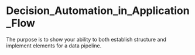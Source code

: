 # Decision_Automation_in_Application_Flow
The purpose is to show your ability to both establish structure and implement elements for a data pipeline.
